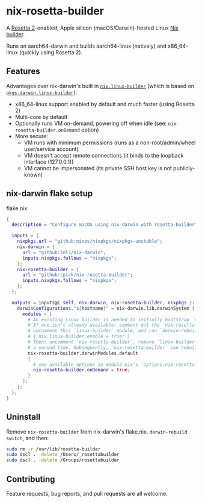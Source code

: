 # nix-rosetta-builder

A [Rosetta 2](https://developer.apple.com/documentation/virtualization/running_intel_binaries_in_linux_vms_with_rosetta)-enabled,
Apple silicon (macOS/Darwin)-hosted Linux
[Nix builder](https://nix.dev/manual/nix/2.18/advanced-topics/distributed-builds).

Runs on aarch64-darwin and builds aarch64-linux (natively) and x86_64-linux (quickly using Rosetta
2).

## Features

Advantages over nix-darwin's built in
[`nix.linux-builder`](https://daiderd.com/nix-darwin/manual/index.html#opt-nix.linux-builder.enable)
(which is based on
[`pkgs.darwin.linux-builder`](https://nixos.org/manual/nixpkgs/stable/#sec-darwin-builder)):

* x86_64-linux support enabled by default and much faster (using Rosetta 2)
* Multi-core by default
* Optionally runs VM on-demand, powering off when idle (see: `nix-rosetta-builder.onDemand` option)
* More secure:
  * VM runs with minimum permissions (runs as a non-root/admin/wheel user/service account)
  * VM doesn't accept remote connections (it binds to the loopback interface (127.0.0.1))
  * VM cannot be impersonated (its private SSH host key is not publicly-known)

## nix-darwin flake setup

flake.nix:
```nix
{
  description = "Configure macOS using nix-darwin with rosetta-builder";

  inputs = {
    nixpkgs.url = "github:nixos/nixpkgs/nixpkgs-unstable";
    nix-darwin = {
      url = "github:lnl7/nix-darwin";
      inputs.nixpkgs.follows = "nixpkgs";
    };
    nix-rosetta-builder = {
      url = "github:cpick/nix-rosetta-builder";
      inputs.nixpkgs.follows = "nixpkgs";
    };
  };

  outputs = inputs@{ self, nix-darwin, nix-rosetta-builder, nixpkgs }: {
    darwinConfigurations."${hostname}" = nix-darwin.lib.darwinSystem {
      modules = [
        # An existing Linux builder is needed to initially bootstrap `nix-rosetta-builder`.
        # If one isn't already available: comment out the `nix-rosetta-builder` module below,
        # uncomment this `linux-builder` module, and run `darwin-rebuild switch`:
        # { nix.linux-builder.enable = true; }
        # Then: uncomment `nix-rosetta-builder`, remove `linux-builder`, and `darwin-rebuild switch`
        # a second time. Subsequently, `nix-rosetta-builder` can rebuild itself.
        nix-rosetta-builder.darwinModules.default
        {
          # see available options in module.nix's `options.nix-rosetta-builder`
          nix-rosetta-builder.onDemand = true;
        }
      ];
    };
  };
}
```

## Uninstall

Remove `nix-rosetta-builder` from nix-darwin's flake.nix, `darwin-rebuild switch`, and then:
```sh
sudo rm -r /var/lib/rosetta-builder
sudo dscl . -delete /Users/_rosettabuilder
sudo dscl . -delete /Groups/rosettabuilder
```

## Contributing

Feature requests, bug reports, and pull requests are all welcome.

